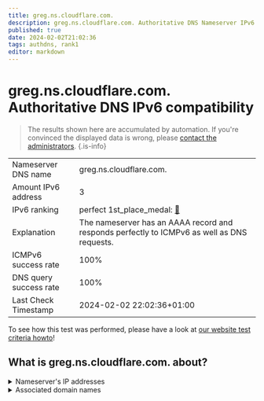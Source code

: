 ```yaml
---
title: greg.ns.cloudflare.com.
description: greg.ns.cloudflare.com. Authoritative DNS Nameserver IPv6 compatibility
published: true
date: 2024-02-02T21:02:36
tags: authdns, rank1
editor: markdown
---
```


# greg.ns.cloudflare.com. Authoritative DNS IPv6 compatibility

> The results shown here are accumulated by automation. If you're convinced the displayed data is wrong, please [contact the administrators](/howto/chat). 
{.is-info}




|   |   |
| - | - |
| Nameserver DNS name | greg.ns.cloudflare.com.
| Amount IPv6 address | 3
| IPv6 ranking | perfect 1st_place_medal: [🔗](/howto/ranking) |
| Explanation | The nameserver has an AAAA record and responds perfectly to ICMPv6 as well as DNS requests. |
| ICMPv6 success rate | 100%|
| DNS query success rate | 100% |
| Last Check Timestamp | 2024-02-02 22:02:36+01:00 |

To see how this test was performed, please have a look at [our website test criteria howto](/howto/testcriteria/authdns)!


## What is greg.ns.cloudflare.com. about?




<details>
<summary>Nameserver's IP addresses</summary>

2a06:98c1:50::ac40:2173

2606:4700:58::adf5:3b73

2803:f800:50::6ca2:c173

</details>



<details>
<summary>Associated domain names</summary>

www.tsmc.com

</details>
